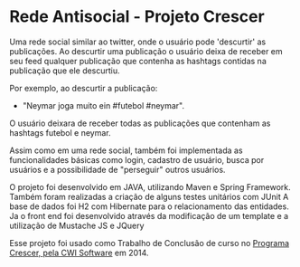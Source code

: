 # Rede Antisocial - Projeto Crescer

Uma rede social similar ao twitter, onde o usuário pode 'descurtir' as publicações. 
Ao descurtir uma publicação o usuário deixa de receber em seu feed qualquer publicação que contenha as hashtags contidas na publicação que ele descurtiu.

Por exemplo, ao descurtir a publicação:
* "Neymar joga muito ein #futebol #neymar".

O usuário deixara de receber todas as publicações que contenham as hashtags futebol e neymar.

Assim como em uma rede social, também foi implementada as funcionalidades básicas como login, cadastro de usuário, busca por usuários e a possibilidade de "perseguir" outros usuários.


O projeto foi desenvolvido em JAVA, utilizando Maven e Spring Framework. Também foram realizadas a criação de alguns testes unitários com JUnit
A base de dados foi H2 com Hibernate para o relacionamento das entidades.
Ja o front end foi desenvolvido através da modificação de um template e a utilização de Mustache JS e JQuery


Esse projeto foi usado como Trabalho de Conclusão de curso no [Programa Crescer, pela CWI Software](https://cwi.com.br/talentos/formacao/crescer) em 2014.
